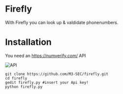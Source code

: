 # Firefly
With Firefly you can look up &amp; valdidate phonenumbers.
# Installation
You need an https://numverify.com/ API

![API](https://raw.githubusercontent.com/M3-SEC/firefly/master/API.png)
```
git clone https://github.com/M3-SEC/firefly.git
cd firefly
gedit firefly.py #insert your Api key!
python firefly.py
```
